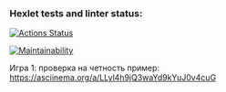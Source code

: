 ### Hexlet tests and linter status:
[![Actions Status](https://github.com/Catsoup228/python-project-49/actions/workflows/hexlet-check.yml/badge.svg)](https://github.com/Catsoup228/python-project-49/actions)

[![Maintainability](https://api.codeclimate.com/v1/badges/9c4d11941600062b103f/maintainability)](https://codeclimate.com/github/Catsoup228/python-project-49/maintainability)


Игра 1: проверка на четность 
    пример: https://asciinema.org/a/LLyl4h9jQ3waYd9kYuJ0v4cuG